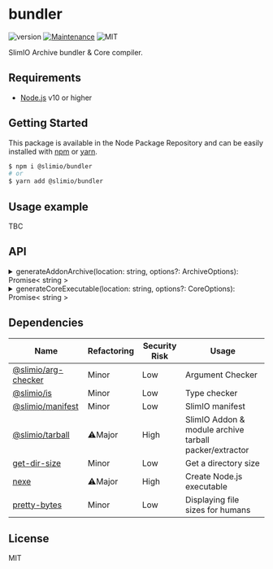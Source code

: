# bundler
![version](https://img.shields.io/badge/version-0.1.0-blue.svg)
[![Maintenance](https://img.shields.io/badge/Maintained%3F-yes-green.svg)](https://github.com/SlimIO/is/commit-activity)
![MIT](https://img.shields.io/github/license/mashape/apistatus.svg)

SlimIO Archive bundler & Core compiler.

## Requirements
- [Node.js](https://nodejs.org/en/) v10 or higher

## Getting Started

This package is available in the Node Package Repository and can be easily installed with [npm](https://docs.npmjs.com/getting-started/what-is-npm) or [yarn](https://yarnpkg.com).

```bash
$ npm i @slimio/bundler
# or
$ yarn add @slimio/bundler
```

## Usage example
TBC

## API

<details><summary>generateAddonArchive(location: string, options?: ArchiveOptions): Promise< string ></summary>
<br />

Create Addon archive.

```js
const { generateAddonArchive } = require("@slimio/bundler");

generateAddonArchive("F:\\Code\\Agent\\addons\\alerting", {
    debug: true
}).catch(console.error);
```

</details>

<details><summary>generateCoreExecutable(location: string, options?: CoreOptions): Promise< string ></summary>
<br />

Compile the core. Options is described by the following interface
```ts
interface CoreOptions {
    debug?: boolean;
    cwd?: string;
}
```

```js
const { generateCoreExecutable } = require("@slimio/bundler");
const { join } = require("path");

generateCoreExecutable("F:\\Code\\AgentTest", {
        debug: true,
        cwd: join(__dirname, "build")
    });
}).then(() => console.log("core compiled")).catch(console.error);
```

</details>

## Dependencies

|Name|Refactoring|Security Risk|Usage|
|---|---|---|---|
|[@slimio/arg-checker](https://github.com/SlimIO/arg-checker)|Minor|Low|Argument Checker|
|[@slimio/is](https://github.com/SlimIO/is#readme)|Minor|Low|Type checker|
|[@slimio/manifest](https://github.com/SlimIO/Manifester#readme)|Minor|Low|SlimIO manifest|
|[@slimio/tarball](https://github.com/SlimIO/Tarball)|⚠️Major|High|SlimIO Addon & module archive tarball packer/extractor|
|[get-dir-size](https://github.com/fraxken/dir-size#readme)|Minor|Low|Get a directory size|
|[nexe](https://github.com/nexe/nexe#readme)|⚠️Major|High|Create Node.js executable|
|[pretty-bytes](https://github.com/sindresorhus/pretty-bytes#readme)|Minor|Low|Displaying file sizes for humans|

## License
MIT
